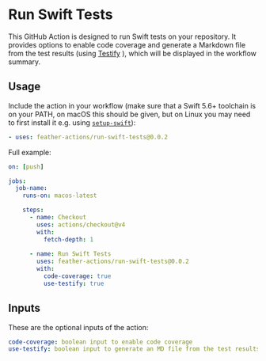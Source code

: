 # Run Swift Tests

This GitHub Action is designed to run Swift tests on your repository. It provides options to enable code coverage and generate a Markdown file from the test results (using [Testify](https://github.com/BinaryBirds/Testify.git) ), which will be displayed in the workflow summary.

## Usage

Include the action in your workflow (make sure that a Swift 5.6+ toolchain is on your PATH, on macOS this should be given, but on Linux you may need to first install it e.g. using [`setup-swift`](https://github.com/fwal/setup-swift)):

```yaml
- uses: feather-actions/run-swift-tests@0.0.2
```
Full example:

```yaml
on: [push]

jobs:
  job-name:
    runs-on: macos-latest

    steps:
      - name: Checkout
        uses: actions/checkout@v4
        with:
          fetch-depth: 1
  
      - name: Run Swift Tests
        uses: feather-actions/run-swift-tests@0.0.2
        with:
          code-coverage: true
          use-testify: true
```

## Inputs

These are the optional inputs of the action:

```yaml
code-coverage: boolean input to enable code coverage
use-testify: boolean input to generate an MD file from the test results and show it in the workflow summary
```